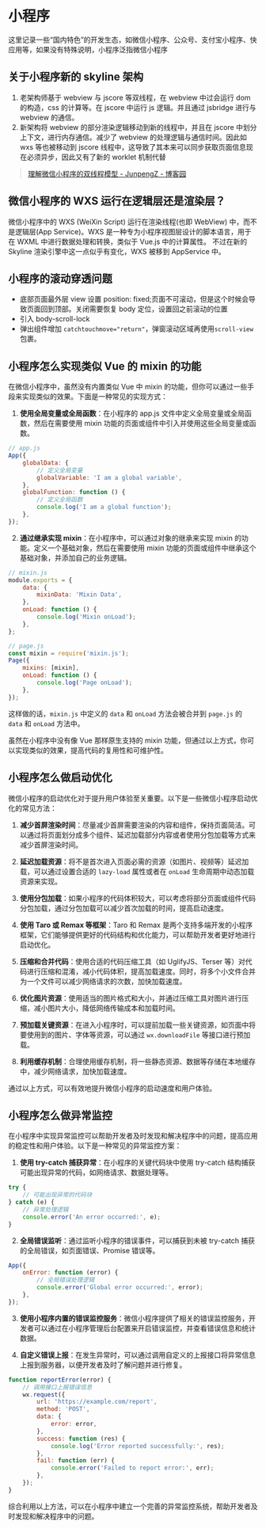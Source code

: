 # 小程序

这里记录一些“国内特色”的开发生态，如微信小程序、公众号、支付宝小程序、快应用等，如果没有特殊说明，小程序泛指微信小程序

## 关于小程序新的 skyline 架构

1. 老架构师基于 webview 与 jscore 等双线程，在 webview 中过会运行 dom 的构造，css 的计算等。在 jscore 中运行 js 逻辑。并且通过 jsbridge 进行与 webview 的通信。
2. 新架构将 webview 的部分渲染逻辑移动到新的线程中，并且在 jscore 中划分上下文，进行内存通信。减少了 webview 的处理逻辑与通信时间。因此如 wxs 等也被移动到 jscore 线程中，这导致了其本来可以同步获取页面信息现在必须异步，因此又有了新的
   worklet 机制代替

> [理解微信小程序的双线程模型 - JunpengZ - 博客园](https://www.cnblogs.com/ihardcoder/p/14778013.html)

## 微信小程序的 WXS 运行在逻辑层还是渲染层？

微信小程序中的 WXS (WeiXin Script) 运行在渲染线程(也即 WebView) 中，而不是逻辑层(App Service)。WXS 是一种专为小程序视图层设计的脚本语言，用于在 WXML 中进行数据处理和转换，类似于 Vue.js 中的计算属性。
不过在新的 Skyline 渲染引擎中这一点似乎有变化，WXS 被移到 AppService 中。

## 小程序的滚动穿透问题

- 底部页面最外层 view 设置 position: fixed;页面不可滚动，但是这个时候会导致页面回到顶部。关闭需要恢复 body 定位，设置回之前滚动的位置
- 引入 body-scroll-lock
- 弹出组件增加 `catchtouchmove="return"`，弹窗滚动区域再使用`scroll-view`包裹。

## 小程序怎么实现类似 Vue 的 mixin 的功能

在微信小程序中，虽然没有内置类似 Vue 中 mixin 的功能，但你可以通过一些手段来实现类似的效果。下面是一种常见的实现方式：

1. **使用全局变量或全局函数**：在小程序的 app.js 文件中定义全局变量或全局函数，然后在需要使用 mixin 功能的页面或组件中引入并使用这些全局变量或函数。

```javascript
// app.js
App({
	globalData: {
		// 定义全局变量
		globalVariable: 'I am a global variable',
	},
	globalFunction: function () {
		// 定义全局函数
		console.log('I am a global function');
	},
});
```

2. **通过继承实现 mixin**：在小程序中，可以通过对象的继承来实现 mixin 的功能。定义一个基础对象，然后在需要使用 mixin 功能的页面或组件中继承这个基础对象，并添加自己的业务逻辑。

```javascript
// mixin.js
module.exports = {
	data: {
		mixinData: 'Mixin Data',
	},
	onLoad: function () {
		console.log('Mixin onLoad');
	},
};

// page.js
const mixin = require('mixin.js');
Page({
	mixins: [mixin],
	onLoad: function () {
		console.log('Page onLoad');
	},
});
```

这样做的话，`mixin.js` 中定义的 `data` 和 `onLoad` 方法会被合并到 `page.js` 的 `data` 和 `onLoad` 方法中。

虽然在小程序中没有像 Vue 那样原生支持的 mixin 功能，但通过以上方式，你可以实现类似的效果，提高代码的复用性和可维护性。

## 小程序怎么做启动优化

微信小程序的启动优化对于提升用户体验至关重要。以下是一些微信小程序启动优化的常见方法：

1. **减少首屏渲染时间**：尽量减少首屏需要渲染的内容和组件，保持页面简洁。可以通过将页面划分成多个组件、延迟加载部分内容或者使用分包加载等方式来减少首屏渲染时间。

2. **延迟加载资源**：将不是首次进入页面必需的资源（如图片、视频等）延迟加载，可以通过设置合适的 `lazy-load` 属性或者在 `onLoad` 生命周期中动态加载资源来实现。

3. **使用分包加载**：如果小程序的代码体积较大，可以考虑将部分页面或组件代码分包加载，通过分包加载可以减少首次加载的时间，提高启动速度。

4. **使用 Taro 或 Remax 等框架**：Taro 和 Remax 是两个支持多端开发的小程序框架，它们能够提供更好的代码结构和优化能力，可以帮助开发者更好地进行启动优化。

5. **压缩和合并代码**：使用合适的代码压缩工具（如 UglifyJS、Terser 等）对代码进行压缩和混淆，减小代码体积，提高加载速度。同时，将多个小文件合并为一个文件可以减少网络请求的次数，加快加载速度。

6. **优化图片资源**：使用适当的图片格式和大小，并通过压缩工具对图片进行压缩，减小图片大小，降低网络传输成本和加载时间。

7. **预加载关键资源**：在进入小程序时，可以提前加载一些关键资源，如页面中将要使用到的图片、字体等资源，可以通过 `wx.downloadFile` 等接口进行预加载。

8. **利用缓存机制**：合理使用缓存机制，将一些静态资源、数据等存储在本地缓存中，减少网络请求，加快加载速度。

通过以上方式，可以有效地提升微信小程序的启动速度和用户体验。

## 小程序怎么做异常监控

在小程序中实现异常监控可以帮助开发者及时发现和解决程序中的问题，提高应用的稳定性和用户体验。以下是一种常见的异常监控方案：

1. **使用 try-catch 捕获异常**：在小程序的关键代码块中使用 try-catch 结构捕获可能出现异常的代码，如网络请求、数据处理等。

```javascript
try {
	// 可能出现异常的代码块
} catch (e) {
	// 异常处理逻辑
	console.error('An error occurred:', e);
}
```

2. **全局错误监听**：通过监听小程序的错误事件，可以捕获到未被 try-catch 捕获的全局错误，如页面错误、Promise 错误等。

```javascript
App({
	onError: function (error) {
		// 全局错误处理逻辑
		console.error('Global error occurred:', error);
	},
});
```

3. **使用小程序内置的错误监控服务**：微信小程序提供了相关的错误监控服务，开发者可以通过在小程序管理后台配置来开启错误监控，并查看错误信息和统计数据。

4. **自定义错误上报**：在发生异常时，可以通过调用自定义的上报接口将异常信息上报到服务器，以便开发者及时了解问题并进行修复。

```javascript
function reportError(error) {
	// 调用接口上报错误信息
	wx.request({
		url: 'https://example.com/report',
		method: 'POST',
		data: {
			error: error,
		},
		success: function (res) {
			console.log('Error reported successfully:', res);
		},
		fail: function (err) {
			console.error('Failed to report error:', err);
		},
	});
}
```

综合利用以上方法，可以在小程序中建立一个完善的异常监控系统，帮助开发者及时发现和解决程序中的问题。
